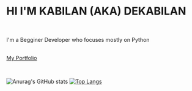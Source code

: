 <h1 style="text-align=: center;">HI I'M KABILAN (AKA) DEKABILAN</h1><br>
<p>I'm a Begginer Developer who focuses mostly on Python</p><br>
<a href="dekabilan.github.io">My Portfolio</a><br>
<p></p><br>


![Anurag's GitHub stats](https://github-readme-stats.vercel.app/api?username=DeKabilan&show_icons=true)
[![Top Langs](https://github-readme-stats.vercel.app/api/top-langs/?username=DeKabilan&layout=compact)](https://github.com/DeKabilan/github-readme-stats)

